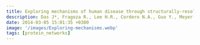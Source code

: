 ```yaml
---
title: Exploring mechanisms of human disease through structurally-resolved protein interactome networks
description: Das J*, Fragoza R., Lee H.R., Cordero N.A., Guo Y., Meyer M.J., Vo T.V., Wang X., Yu H.
date: 2014-03-05 15:01:35 +0300
image: '/images/Exploring-mechanisms.webp'
tags: [protein_networks]
---
```

